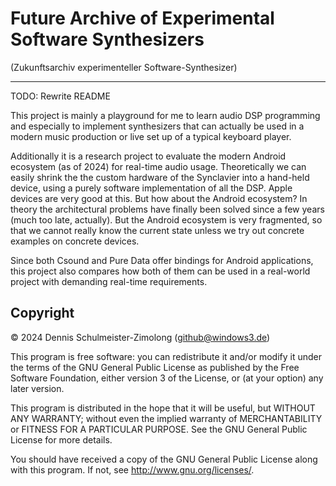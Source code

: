 Future Archive of Experimental Software Synthesizers
====================================================

(Zukunftsarchiv experimenteller Software-Synthesizer)

----

TODO: Rewrite README

This project is mainly a playground for me to learn audio DSP programming and
especially to implement synthesizers that can actually be used in a modern
music production or live set up of a typical keyboard player.

Additionally it is a research project to evaluate the modern Android ecosystem
(as of 2024) for real-time audio usage. Theoretically we can easily shrink the
the custom hardware of the Synclavier into a hand-held device, using a purely
software implementation of all the DSP. Apple devices are very good at this.
But how about the Android ecosystem? In theory the architectural problems have
finally been solved since a few years (much too late, actually). But the Android
ecosystem is very fragmented, so that we cannot really know the current state
unless we try out concrete examples on concrete devices.

Since both Csound and Pure Data offer bindings for Android applications,
this project also compares how both of them can be used in a real-world
project with demanding real-time requirements.

Copyright
---------

© 2024 Dennis Schulmeister-Zimolong (github@windows3.de)

This program is free software: you can redistribute it and/or modify
it under the terms of the GNU General Public License as published by
the Free Software Foundation, either version 3 of the License, or
(at your option) any later version.

This program is distributed in the hope that it will be useful,
but WITHOUT ANY WARRANTY; without even the implied warranty of
MERCHANTABILITY or FITNESS FOR A PARTICULAR PURPOSE.  See the
GNU General Public License for more details.

You should have received a copy of the GNU General Public License
along with this program.  If not, see <http://www.gnu.org/licenses/>.
